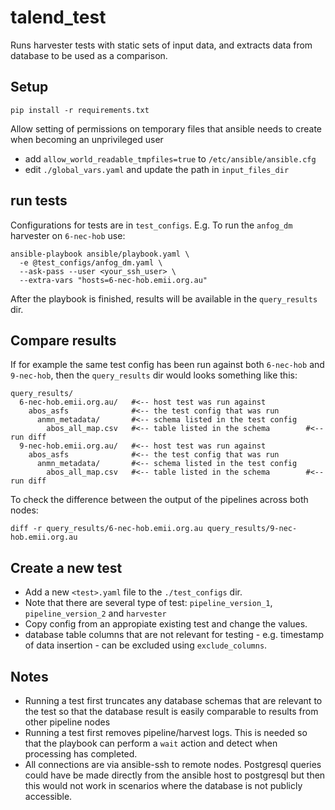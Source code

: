 talend_test
===========

Runs harvester tests with static sets of input data, and extracts data from database to be used as a comparison.

## Setup
```
pip install -r requirements.txt
```

Allow setting of permissions on temporary files that ansible needs to create when becoming an unprivileged user

- add `allow_world_readable_tmpfiles=true` to `/etc/ansible/ansible.cfg` 
- edit `./global_vars.yaml` and update the path in `input_files_dir`

## run tests

Configurations for tests are in `test_configs`. E.g. To run the `anfog_dm` harvester on `6-nec-hob` use:
```
ansible-playbook ansible/playbook.yaml \
  -e @test_configs/anfog_dm.yaml \
  --ask-pass --user <your_ssh_user> \
  --extra-vars "hosts=6-nec-hob.emii.org.au"
```

After the playbook is finished, results will be available in the `query_results` dir.


## Compare results

If for example the same test config has been run against both `6-nec-hob` and `9-nec-hob`, then the `query_results` dir would looks something like this: 

```
query_results/
  6-nec-hob.emii.org.au/   #<-- host test was run against
    abos_asfs              #<-- the test config that was run
      anmn_metadata/       #<-- schema listed in the test config
        abos_all_map.csv   #<-- table listed in the schema        #<-- run diff
  9-nec-hob.emii.org.au/   #<-- host test was run against
    abos_asfs              #<-- the test config that was run
      anmn_metadata/       #<-- schema listed in the test config
        abos_all_map.csv   #<-- table listed in the schema        #<-- run diff
```

To check the difference between the output of the pipelines across both nodes:
```
diff -r query_results/6-nec-hob.emii.org.au query_results/9-nec-hob.emii.org.au
```

## Create a new test

- Add a new `<test>.yaml` file to the `./test_configs` dir.
- Note that there are several type of test: `pipeline_version_1`, `pipeline_version_2` and `harvester`
- Copy config from an appropiate existing test and change the values.
- database table columns that are not relevant for testing - e.g. timestamp of data insertion - can be excluded using `exclude_columns`.

## Notes

- Running a test first truncates any database schemas that are relevant to the test so that the database result is easily comparable to results from other pipeline nodes
- Running a test first removes pipeline/harvest logs. This is needed so that the playbook can perform a `wait` action and detect when processing has completed.
- All connections are via ansible-ssh to remote nodes. Postgresql queries could have be made directly from the ansible host to postgresql but then this would not work in scenarios where the database is not publicly accessible.

